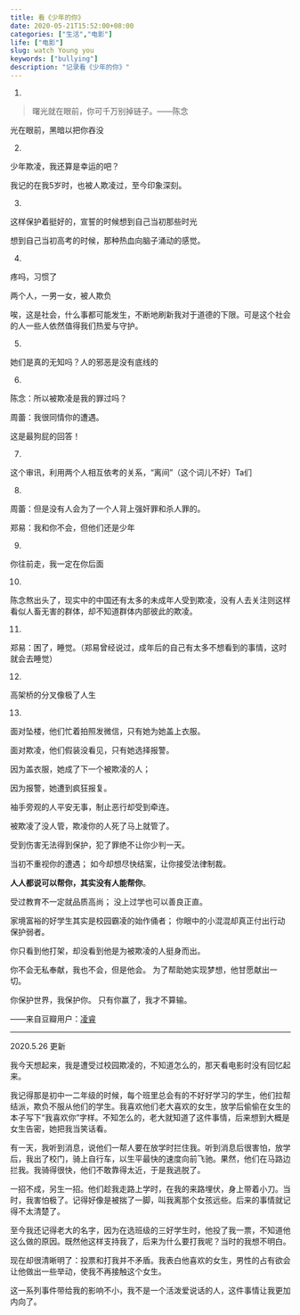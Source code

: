 ```yaml
---
title: 看《少年的你》
date: 2020-05-21T15:52:00+08:00
categories: ["生活","电影"]
life: ["电影"]
slug: watch Young you
keywords: ["bullying"]
description: "记录看《少年的你》"
---
```


1.

> 曙光就在眼前，你可千万别掉链子。——陈念

光在眼前，黑暗以把你吞没

2.

少年欺凌，我还算是幸运的吧？

我记的在我5岁时，也被人欺凌过，至今印象深刻。

3.

这样保护着挺好的，宣誓的时候想到自己当初那些时光

想到自己当初高考的时候，那种热血向脑子涌动的感觉。

4.

疼吗，习惯了

两个人，一男一女，被人欺负

唉，这是社会，什么事都可能发生，不断地刷新我对于道德的下限。可是这个社会的人一些人依然值得我们热爱与守护。

5.

她们是真的无知吗？人的邪恶是没有底线的

6.

陈念：所以被欺凌是我的罪过吗？

周蕾：我很同情你的遭遇。

这是最狗屁的回答！

7.

这个审讯，利用两个人相互依考的关系，“离间”（这个词儿不好）Ta们

8.

周蕾：但是没有人会为了一个人背上强奸罪和杀人罪的。

郑易：我和你不会，但他们还是少年

9.

你往前走，我一定在你后面

10.

陈念熬出头了，现实中的中国还有太多的未成年人受到欺凌，没有人去关注则这样看似人畜无害的群体，却不知道群体内部彼此的欺凌。

11.

郑易：困了，睡觉。（郑易曾经说过，成年后的自己有太多不想看到的事情，这时就会去睡觉）

12.

高架桥的分叉像极了人生

13.

面对坠楼，他们忙着拍照发微信，只有她为她盖上衣服。 

面对欺凌，他们假装没看见，只有她选择报警。 

因为盖衣服，她成了下一个被欺凌的人； 

因为报警，她遭到疯狂报复。 

袖手旁观的人平安无事，制止恶行却受到牵连。 

被欺凌了没人管，欺凌你的人死了马上就管了。 

受到伤害无法得到保护，犯了罪绝不让你少判一天。 

当初不重视你的遭遇； 如今却想尽快结案，让你接受法律制裁。 

**人人都说可以帮你，其实没有人能帮你**。 

受过教育不一定就品质高尚； 没上过学也可以善良正直。 

家境富裕的好学生其实是校园霸凌的始作俑者； 你眼中的小混混却真正付出行动保护弱者。 

你只看到他打架，却没看到他是为被欺凌的人挺身而出。 

你不会无私奉献，我也不会，但是他会。 为了帮助她实现梦想，他甘愿献出一切。 

你保护世界，我保护你。 只有你赢了，我才不算输。

——来自豆瓣用户：[凌睿](https://www.douban.com/people/lingrui1995/) 

---

2020.5.26 更新

我今天想起来，我是遭受过校园欺凌的，不知道怎么的，那天看电影时没有回忆起来。

我记得那是初中一二年级的时候，每个班里总会有的不好好学习的学生，他们拉帮结派，欺负不服从他们的学生。我喜欢他们老大喜欢的女生，放学后偷偷在女生的本子写下“我喜欢你”字样。不知怎么的，老大就知道了这件事情，后来想到大概是女生告密，她把我当笑话看。

有一天，我听到消息，说他们一帮人要在放学时拦住我。听到消息后很害怕，放学后，我出了校门，骑上自行车，以生平最快的速度向前飞驰。果然，他们在马路边拦我。我骑得很快，他们不敢靠得太近，于是我逃脱了。

一招不成，另生一招。他们趁我走路上学时，在我的来路埋伏，身上带着小刀。当时，我害怕极了。记得好像是被揣了一脚，叫我离那个女孩远些。后来的事情就记得不太清楚了。

至今我还记得老大的名字，因为在选班级的三好学生时，他投了我一票，不知道他这么做的原因。既然他这样支持我了，后来为什么要打我呢？当时的我想不明白。

现在却很清晰明了：投票和打我并不矛盾。我表白他喜欢的女生，男性的占有欲会让他做出一些举动，使我不再接触这个女生。

这一系列事件带给我的影响不小，我不是一个活泼爱说话的人，这件事情让我更加内向了。